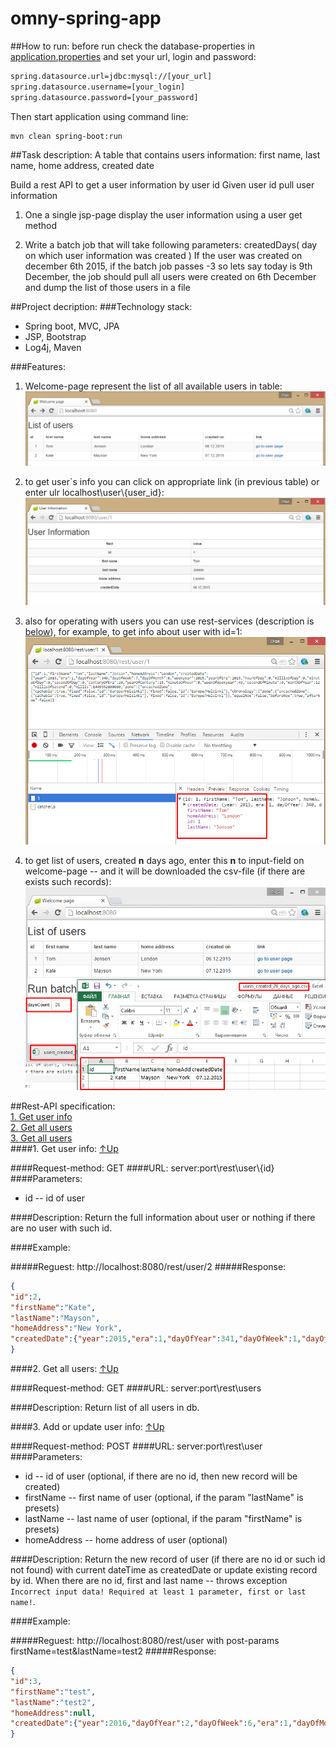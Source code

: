 # omny-spring-app

##How to run: 
before run check the database-properties in [application.properties](https://github.com/LamronNu/omny-spring-app/blob/master/src/main/resources/application.properties)
and set your url, login and password:

```txt
spring.datasource.url=jdbc:mysql://[your_url]
spring.datasource.username=[your_login]
spring.datasource.password=[your_password]
```
Then start application using command line:
```
mvn clean spring-boot:run
```

##Task description:
A table that contains users information: first name, last name, home address, created date

Build a rest API to get a user information by user id
Given user id pull user information

1) One a single jsp-page display the user information using a user get method

2) Write a batch job that will take following parameters: createdDays( day on which user information was created )
If the user was created on december 6th 2015, if the batch job passes -3 so lets say today is 9th December, the job should pull all users were created on 6th December and dump the list of those users in a file


##Project decription:
###Technology stack:
- Spring boot, MVC, JPA
- JSP, Bootstrap
- Log4j, Maven

###Features:
1) Welcome-page represent the list of all available users in table:
![image](/screenshots/welcome-page.png)

2) to get user`s info you can click on appropriate link (in previous table) or enter ulr localhost\user\\{user_id}:
![image](/screenshots/user-info-page.png)

3) also for operating with users you can use rest-services (description is <a href="#0_api_contents">below</a>), for example, to get info about user with id=1: <br/>
![image](/screenshots/user-info-rest-page.png)

4) to get list of users, created **n** days ago, enter this **n** to input-field on welcome-page -- and it will be downloaded the csv-file (if there are exists such records):
![image](/screenshots/download-csv.png)

<a name="0_api_contents">
##Rest-API specification:</a><br/>
<a href="#1_getUserInfo">1. Get user info</a><br/>
<a href="#2_getAllUsers">2. Get all users</a><br/>
<a href="#3_setUserInfo">3. Get all users</a><br/>

<a name="1_getUserInfo">
####1. Get user info:
</a><a href="#0_api_contents">↑Up</a>

####Request-method:
GET
####URL: 
server:port\\rest\user\\{id}
####Parameters:
- id -- id of user

####Description:
Return the full information about user or nothing if there are no user with such id.

####Example:

#####Reguest:
http://localhost:8080/rest/user/2
#####Response:
```json
{
"id":2,
"firstName":"Kate",
"lastName":"Mayson",
"homeAddress":"New York",
"createdDate":{"year":2015,"era":1,"dayOfYear":341,"dayOfWeek":1,"dayOfMonth":7,"weekyear":2015,"yearOfEra":2015,"hourOfDay":0,"millisOfDay":0,"minuteOfDay":0,"secondOfDay":0,"centuryOfEra":20,"yearOfCentury":15,"minuteOfHour":0,"weekOfWeekyear":50,"secondOfMinute":0,"monthOfYear":12,"millisOfSecond":0,"millis":1449439200000,"zone":{"uncachedZone":{"cachable":true,"fixed":false,"id":"Europe/Helsinki"},"fixed":false,"id":"Europe/Helsinki"},"chronology":{"zone":{"uncachedZone":{"cachable":true,"fixed":false,"id":"Europe/Helsinki"},"fixed":false,"id":"Europe/Helsinki"}},"equalNow":false,"beforeNow":true,"afterNow":false}
}
```

<a name="2_getAllUsers">
####2. Get all users:
</a><a href="#0_api_contents">↑Up</a>

####Request-method:
GET
####URL: 
server:port\\rest\users

####Description:
Return list of all users in db.

<a name="3_setUserInfo">
####3. Add or update user info:
</a><a href="#0_api_contents">↑Up</a>

####Request-method:
POST
####URL: 
server:port\\rest\user
####Parameters:
- id -- id of user (optional, if there are no id, then new record will be created)
- firstName -- first name of user (optional, if the param "lastName" is presets)
- lastName -- last name of user (optional, if the param "firstName" is presets)
- homeAddress -- home address of user (optional)

####Description:
Return the new record of user (if there are no id or such id not found) with current dateTime as createdDate or update existing record by id.
When there are no id, first and last name -- throws exception ```Incorrect input data! Required at least 1 parameter, first or last name!```.

####Example:

#####Reguest:
http://localhost:8080/rest/user with post-params firstName=test&lastName=test2
#####Response:
```json
{
"id":3,
"firstName":"test",
"lastName":"test2",
"homeAddress":null,
"createdDate":{"year":2016,"dayOfYear":2,"dayOfWeek":6,"era":1,"dayOfMonth":2,"millisOfDay":0,"secondOfDay":0,"minuteOfDay":0,"hourOfDay":0,"yearOfEra":2016,"weekyear":2015,"monthOfYear":1,"yearOfCentury":16,"weekOfWeekyear":53,"secondOfMinute":0,"minuteOfHour":0,"centuryOfEra":20,"millisOfSecond":0,"millis":1451685600000,"zone":{"uncachedZone":{"cachable":true,"fixed":false,"id":"Europe/Helsinki"},"fixed":false,"id":"Europe/Helsinki"},"chronology":{"zone":{"uncachedZone":{"cachable":true,"fixed":false,"id":"Europe/Helsinki"},"fixed":false,"id":"Europe/Helsinki"}},"equalNow":false,"afterNow":false,"beforeNow":true}
}
```
